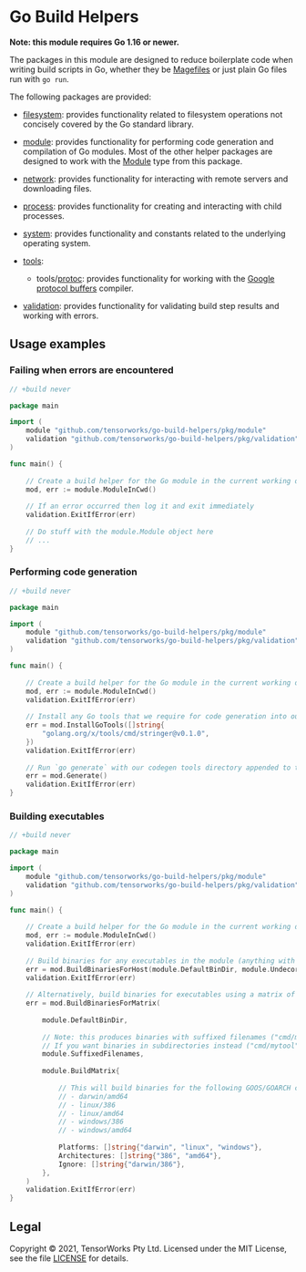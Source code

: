 # Go Build Helpers

**Note: this module requires Go 1.16 or newer.**

The packages in this module are designed to reduce boilerplate code when writing build scripts in Go, whether they be [Magefiles](https://magefile.org/) or just plain Go files run with `go run`.

The following packages are provided:

- [filesystem](./pkg/filesystem): provides functionality related to filesystem operations not concisely covered by the Go standard library.

- [module](./pkg/module): provides functionality for performing code generation and compilation of Go modules. Most of the other helper packages are designed to work with the [Module](./pkg/module/module.go) type from this package.

- [network](./pkg/network): provides functionality for interacting with remote servers and downloading files.

- [process](./pkg/process): provides functionality for creating and interacting with child processes.

- [system](./pkg/system): provides functionality and constants related to the underlying operating system.

- [tools](./pkg/tools):
  
  - tools/[protoc](./pkg/tools/protoc): provides functionality for working with the [Google protocol buffers](https://developers.google.com/protocol-buffers) compiler.

- [validation](./pkg/validation): provides functionality for validating build step results and working with errors.


## Usage examples

### Failing when errors are encountered

```go
// +build never

package main

import (
	module "github.com/tensorworks/go-build-helpers/pkg/module"
	validation "github.com/tensorworks/go-build-helpers/pkg/validation"
)

func main() {
	
	// Create a build helper for the Go module in the current working directory
	mod, err := module.ModuleInCwd()
	
	// If an error occurred then log it and exit immediately
	validation.ExitIfError(err)
	
	// Do stuff with the module.Module object here
	// ...
}
```

### Performing code generation

```go
// +build never

package main

import (
	module "github.com/tensorworks/go-build-helpers/pkg/module"
	validation "github.com/tensorworks/go-build-helpers/pkg/validation"
)

func main() {
	
	// Create a build helper for the Go module in the current working directory
	mod, err := module.ModuleInCwd()
	validation.ExitIfError(err)
	
	// Install any Go tools that we require for code generation into our codegen tools directory
	err = mod.InstallGoTools([]string{
		"golang.org/x/tools/cmd/stringer@v0.1.0",
	})
	validation.ExitIfError(err)
	
	// Run `go generate` with our codegen tools directory appended to the PATH
	err = mod.Generate()
	validation.ExitIfError(err)
}
```

### Building executables

```go
// +build never

package main

import (
	module "github.com/tensorworks/go-build-helpers/pkg/module"
	validation "github.com/tensorworks/go-build-helpers/pkg/validation"
)

func main() {
	
	// Create a build helper for the Go module in the current working directory
	mod, err := module.ModuleInCwd()
	validation.ExitIfError(err)
	
	// Build binaries for any executables in the module (anything with package `main`) for the host GOOS/GOARCH and place them in ./bin
	err = mod.BuildBinariesForHost(module.DefaultBinDir, module.Undecorated)
	validation.ExitIfError(err)
	
	// Alternatively, build binaries for executables using a matrix of GOOS/GOARCH combinations
	err = mod.BuildBinariesForMatrix(
		
		module.DefaultBinDir,
		
		// Note: this produces binaries with suffixed filenames ("cmd/mytool" becomes "bin/mytool-${GOOS}-${GOARCH}${GOEXE}")
		// If you want binaries in subdirectories instead ("cmd/mytool" becomes "bin/${GOOS}/${GOARCH}/mytool${GOEXE}") then use module.PrefixedDirs
		module.SuffixedFilenames,
		
		module.BuildMatrix{
			
			// This will build binaries for the following GOOS/GOARCH combinations:
			// - darwin/amd64
			// - linux/386
			// - linux/amd64
			// - windows/386
			// - windows/amd64
			
			Platforms: []string{"darwin", "linux", "windows"},
			Architectures: []string{"386", "amd64"},
			Ignore: []string{"darwin/386"},
		},
	)
	validation.ExitIfError(err)
}
```


## Legal

Copyright &copy; 2021, TensorWorks Pty Ltd. Licensed under the MIT License, see the file [LICENSE](./LICENSE) for details.
